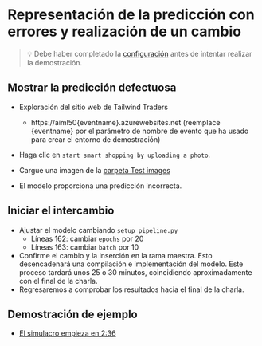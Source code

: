 # <a name="show-faulty-prediction-and-make-a-change"></a>Representación de la predicción con errores y realización de un cambio

> 💡 Debe haber completado la [configuración](../DEMO.md) antes de intentar realizar la demostración.

## <a name="show-the-faulty-prediction"></a>Mostrar la predicción defectuosa

* Exploración del sitio web de Tailwind Traders
    * https://aiml50{eventname}.azurewebsites.net (reemplace {eventname} por el parámetro de nombre de evento que ha usado para crear el entorno de demostración)

* Haga clic en `start smart shopping by uploading a photo`.
* Cargue una imagen de la [carpeta Test images](../source/test-images)
* El modelo proporciona una predicción incorrecta.

## <a name="start-the-change"></a>Iniciar el intercambio

* Ajustar el modelo cambiando `setup_pipeline.py`
  * Líneas 162: cambiar `epochs` por 20
  * Líneas 163: cambiar `batch` por 10
* Confirme el cambio y la inserción en la rama maestra.  Esto desencadenará una compilación e implementación del modelo.  Este proceso tardará unos 25 o 30 minutos, coincidiendo aproximadamente con el final de la charla.
* Regresaremos a comprobar los resultados hacia el final de la charla.

## <a name="example-demo"></a>Demostración de ejemplo

* [El simulacro empieza en 2:36](https://youtu.be/UgM8_4fAni8?t=158)